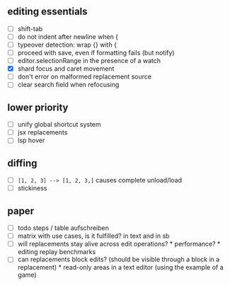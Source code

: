 ## editing essentials

- [ ] shift-tab
- [ ] do not indent after newline when {
- [ ] typeover detection: wrap {} with {
- [ ] proceed with save, even if formatting fails (but notify)
- [ ] editor.selectionRange in the presence of a watch
- [x] shard focus and caret movement
- [ ] don't error on malformed replacement source
- [ ] clear search field when refocusing

## lower priority

- [ ] unify global shortcut system
- [ ] jsx replacements
- [ ] lsp hover

## diffing

- [ ] `[1, 2, 3] --> [1, 2, 3,]` causes complete unload/load
- [ ] stickiness

## paper
- [ ] todo steps / table aufschreiben
- [ ] matrix with use cases, is it fulfilled? in text and in sb
- [ ] will replacements stay alive across edit operations?
		* performance?
		*	editing replay benchmarks
- [ ] can replacements block edits? (should be visible through a block in a replacement)
		* read-only areas in a text editor (using the example of a game)
